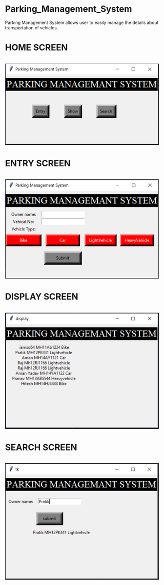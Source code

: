# Parking_Management_System
Parking Management System allows user to easily manage the details about transportation of vehicles.
<br>
<h1>HOME SCREEN</h1>
<br>
<img src="intropage.PNG">
<br>
<h1>ENTRY SCREEN</h1>
<br>
<img src="Entrypage.PNG">
<br>
<h1>DISPLAY SCREEN</h1>
<br>
<img src="Displaypage.JPG">
<br>
<h1>SEARCH SCREEN</h1>
<br>
<img src="SearchPage.JPG">
